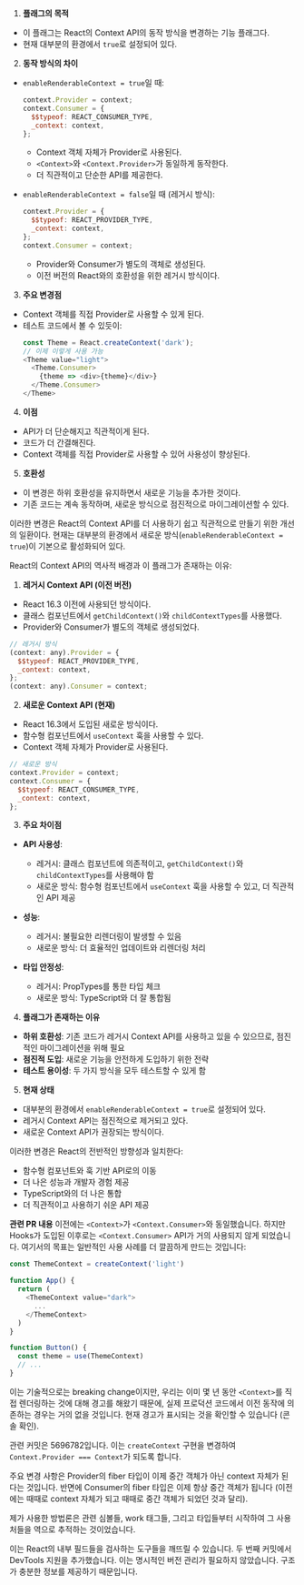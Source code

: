 1. **플래그의 목적**
- 이 플래그는 React의 Context API의 동작 방식을 변경하는 기능 플래그다.
- 현재 대부분의 환경에서 `true`로 설정되어 있다.

2. **동작 방식의 차이**
- `enableRenderableContext = true`일 때:
  ```javascript
  context.Provider = context;
  context.Consumer = {
    $$typeof: REACT_CONSUMER_TYPE,
    _context: context,
  };
  ```
  - Context 객체 자체가 Provider로 사용된다.
  - `<Context>`와 `<Context.Provider>`가 동일하게 동작한다.
  - 더 직관적이고 단순한 API를 제공한다.

- `enableRenderableContext = false`일 때 (레거시 방식):
  ```javascript
  context.Provider = {
    $$typeof: REACT_PROVIDER_TYPE,
    _context: context,
  };
  context.Consumer = context;
  ```
  - Provider와 Consumer가 별도의 객체로 생성된다.
  - 이전 버전의 React와의 호환성을 위한 레거시 방식이다.

3. **주요 변경점**
- Context 객체를 직접 Provider로 사용할 수 있게 된다.
- 테스트 코드에서 볼 수 있듯이:
  ```javascript
  const Theme = React.createContext('dark');
  // 이제 이렇게 사용 가능
  <Theme value="light">
    <Theme.Consumer>
      {theme => <div>{theme}</div>}
    </Theme.Consumer>
  </Theme>
  ```

4. **이점**
- API가 더 단순해지고 직관적이게 된다.
- 코드가 더 간결해진다.
- Context 객체를 직접 Provider로 사용할 수 있어 사용성이 향상된다.

5. **호환성**
- 이 변경은 하위 호환성을 유지하면서 새로운 기능을 추가한 것이다.
- 기존 코드는 계속 동작하며, 새로운 방식으로 점진적으로 마이그레이션할 수 있다.

이러한 변경은 React의 Context API를 더 사용하기 쉽고 직관적으로 만들기 위한 개선의 일환이다. 현재는 대부분의 환경에서 새로운 방식(`enableRenderableContext = true`)이 기본으로 활성화되어 있다.

React의 Context API의 역사적 배경과 이 플래그가 존재하는 이유:

1. **레거시 Context API (이전 버전)**
- React 16.3 이전에 사용되던 방식이다.
- 클래스 컴포넌트에서 `getChildContext()`와 `childContextTypes`를 사용했다.
- Provider와 Consumer가 별도의 객체로 생성되었다.
```javascript
// 레거시 방식
(context: any).Provider = {
  $$typeof: REACT_PROVIDER_TYPE,
  _context: context,
};
(context: any).Consumer = context;
```

2. **새로운 Context API (현재)**
- React 16.3에서 도입된 새로운 방식이다.
- 함수형 컴포넌트에서 `useContext` 훅을 사용할 수 있다.
- Context 객체 자체가 Provider로 사용된다.
```javascript
// 새로운 방식
context.Provider = context;
context.Consumer = {
  $$typeof: REACT_CONSUMER_TYPE,
  _context: context,
};
```

3. **주요 차이점**
- **API 사용성**:
  - 레거시: 클래스 컴포넌트에 의존적이고, `getChildContext()`와 `childContextTypes`를 사용해야 함
  - 새로운 방식: 함수형 컴포넌트에서 `useContext` 훅을 사용할 수 있고, 더 직관적인 API 제공

- **성능**:
  - 레거시: 불필요한 리렌더링이 발생할 수 있음
  - 새로운 방식: 더 효율적인 업데이트와 리렌더링 처리

- **타입 안정성**:
  - 레거시: PropTypes를 통한 타입 체크
  - 새로운 방식: TypeScript와 더 잘 통합됨

4. **플래그가 존재하는 이유**
- **하위 호환성**: 기존 코드가 레거시 Context API를 사용하고 있을 수 있으므로, 점진적인 마이그레이션을 위해 필요
- **점진적 도입**: 새로운 기능을 안전하게 도입하기 위한 전략
- **테스트 용이성**: 두 가지 방식을 모두 테스트할 수 있게 함

5. **현재 상태**
- 대부분의 환경에서 `enableRenderableContext = true`로 설정되어 있다.
- 레거시 Context API는 점진적으로 제거되고 있다.
- 새로운 Context API가 권장되는 방식이다.

이러한 변경은 React의 전반적인 방향성과 일치한다:
- 함수형 컴포넌트와 훅 기반 API로의 이동
- 더 나은 성능과 개발자 경험 제공
- TypeScript와의 더 나은 통합
- 더 직관적이고 사용하기 쉬운 API 제공

**관련 PR 내용**
이전에는 `<Context>`가 `<Context.Consumer>`와 동일했습니다. 하지만 Hooks가 도입된 이후로는 `<Context.Consumer>` API가 거의 사용되지 않게 되었습니다. 여기서의 목표는 일반적인 사용 사례를 더 깔끔하게 만드는 것입니다:

```javascript
const ThemeContext = createContext('light')

function App() {
  return (
    <ThemeContext value="dark">
      ...
    </ThemeContext>
  )
}

function Button() {
  const theme = use(ThemeContext)
  // ...
}
```

이는 기술적으로는 breaking change이지만, 우리는 이미 몇 년 동안 `<Context>`를 직접 렌더링하는 것에 대해 경고를 해왔기 때문에, 실제 프로덕션 코드에서 이전 동작에 의존하는 경우는 거의 없을 것입니다. 현재 경고가 표시되는 것을 확인할 수 있습니다 (콘솔 확인).

관련 커밋은 5696782입니다. 이는 `createContext` 구현을 변경하여 `Context.Provider === Context`가 되도록 합니다.

주요 변경 사항은 Provider의 fiber 타입이 이제 중간 객체가 아닌 context 자체가 된다는 것입니다. 반면에 Consumer의 fiber 타입은 이제 항상 중간 객체가 됩니다 (이전에는 때때로 context 자체가 되고 때때로 중간 객체가 되었던 것과 달리).

제가 사용한 방법론은 관련 심볼들, work 태그들, 그리고 타입들부터 시작하여 그 사용처들을 역으로 추적하는 것이었습니다.

이는 React의 내부 필드들을 검사하는 도구들을 깨뜨릴 수 있습니다. 두 번째 커밋에서 DevTools 지원을 추가했습니다. 이는 명시적인 버전 관리가 필요하지 않았습니다. 구조가 충분한 정보를 제공하기 때문입니다.
